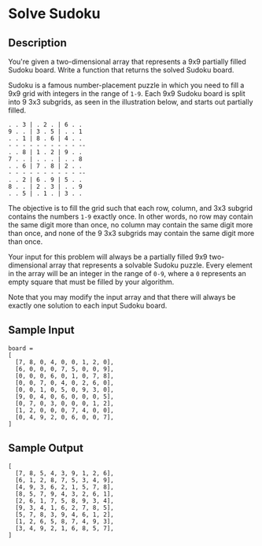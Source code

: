 # Solve Sudoku

## Description
You're given a two-dimensional array that represents a 9x9 partially filled Sudoku board. Write a function that returns the solved Sudoku board.

Sudoku is a famous number-placement puzzle in which you need to fill a 9x9 grid with integers in the range of `1-9`. Each 9x9 Sudoku board is split into 9 3x3 subgrids, as seen in the illustration below, and starts out partially filled.
```
. . 3 | . 2 . | 6 . .
9 . . | 3 . 5 | . . 1
. . 1 | 8 . 6 | 4 . .
- - - - - - - - - - --
. . 8 | 1 . 2 | 9 . .
7 . . | . . . | . . 8
. . 6 | 7 . 8 | 2 . .
- - - - - - - - - - --
. . 2 | 6 . 9 | 5 . .
8 . . | 2 . 3 | . . 9
. . 5 | . 1 . | 3 . .
```

The objective is to fill the grid such that each row, column, and 3x3 subgrid contains the numbers `1-9` exactly once. In other words, no row may contain the same digit more than once, no column may contain the same digit more than once, and none of the 9 3x3 subgrids may contain the same digit more than once.

Your input for this problem will always be a partially filled 9x9 two-dimensional array that represents a solvable Sudoku puzzle. Every element in the array will be an integer in the range of `0-9`, where a `0` represents an empty square that must be filled by your algorithm.

Note that you may modify the input array and that there will always be exactly one solution to each input Sudoku board.

## Sample Input
```
board = 
[
  [7, 8, 0, 4, 0, 0, 1, 2, 0],
  [6, 0, 0, 0, 7, 5, 0, 0, 9],
  [0, 0, 0, 6, 0, 1, 0, 7, 8],
  [0, 0, 7, 0, 4, 0, 2, 6, 0],
  [0, 0, 1, 0, 5, 0, 9, 3, 0],
  [9, 0, 4, 0, 6, 0, 0, 0, 5],
  [0, 7, 0, 3, 0, 0, 0, 1, 2],
  [1, 2, 0, 0, 0, 7, 4, 0, 0],
  [0, 4, 9, 2, 0, 6, 0, 0, 7],
]
```

## Sample Output
```
[
  [7, 8, 5, 4, 3, 9, 1, 2, 6],
  [6, 1, 2, 8, 7, 5, 3, 4, 9],
  [4, 9, 3, 6, 2, 1, 5, 7, 8],
  [8, 5, 7, 9, 4, 3, 2, 6, 1],
  [2, 6, 1, 7, 5, 8, 9, 3, 4],
  [9, 3, 4, 1, 6, 2, 7, 8, 5],
  [5, 7, 8, 3, 9, 4, 6, 1, 2],
  [1, 2, 6, 5, 8, 7, 4, 9, 3],
  [3, 4, 9, 2, 1, 6, 8, 5, 7],
]
```
